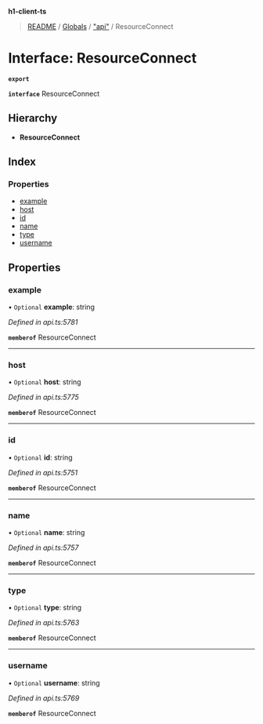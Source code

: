 **h1-client-ts**

> [README](../README.md) / [Globals](../globals.md) / ["api"](../modules/_api_.md) / ResourceConnect

# Interface: ResourceConnect

**`export`** 

**`interface`** ResourceConnect

## Hierarchy

* **ResourceConnect**

## Index

### Properties

* [example](_api_.resourceconnect.md#example)
* [host](_api_.resourceconnect.md#host)
* [id](_api_.resourceconnect.md#id)
* [name](_api_.resourceconnect.md#name)
* [type](_api_.resourceconnect.md#type)
* [username](_api_.resourceconnect.md#username)

## Properties

### example

• `Optional` **example**: string

*Defined in api.ts:5781*

**`memberof`** ResourceConnect

___

### host

• `Optional` **host**: string

*Defined in api.ts:5775*

**`memberof`** ResourceConnect

___

### id

• `Optional` **id**: string

*Defined in api.ts:5751*

**`memberof`** ResourceConnect

___

### name

• `Optional` **name**: string

*Defined in api.ts:5757*

**`memberof`** ResourceConnect

___

### type

• `Optional` **type**: string

*Defined in api.ts:5763*

**`memberof`** ResourceConnect

___

### username

• `Optional` **username**: string

*Defined in api.ts:5769*

**`memberof`** ResourceConnect
